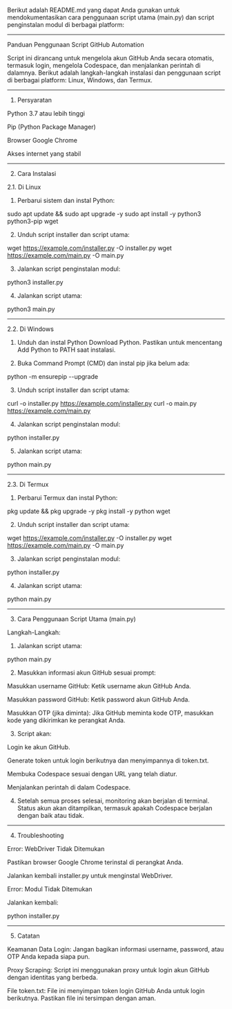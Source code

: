 Berikut adalah README.md yang dapat Anda gunakan untuk mendokumentasikan cara penggunaan script utama (main.py) dan script penginstalan modul di berbagai platform:


---

Panduan Penggunaan Script GitHub Automation

Script ini dirancang untuk mengelola akun GitHub Anda secara otomatis, termasuk login, mengelola Codespace, dan menjalankan perintah di dalamnya. Berikut adalah langkah-langkah instalasi dan penggunaan script di berbagai platform: Linux, Windows, dan Termux.


---

1. Persyaratan

Python 3.7 atau lebih tinggi

Pip (Python Package Manager)

Browser Google Chrome

Akses internet yang stabil



---

2. Cara Instalasi

2.1. Di Linux

1. Perbarui sistem dan instal Python:

sudo apt update && sudo apt upgrade -y
sudo apt install -y python3 python3-pip wget


2. Unduh script installer dan script utama:

wget https://example.com/installer.py -O installer.py
wget https://example.com/main.py -O main.py


3. Jalankan script penginstalan modul:

python3 installer.py


4. Jalankan script utama:

python3 main.py




---

2.2. Di Windows

1. Unduh dan instal Python
Download Python.
Pastikan untuk mencentang Add Python to PATH saat instalasi.


2. Buka Command Prompt (CMD) dan instal pip jika belum ada:

python -m ensurepip --upgrade


3. Unduh script installer dan script utama:

curl -o installer.py https://example.com/installer.py
curl -o main.py https://example.com/main.py


4. Jalankan script penginstalan modul:

python installer.py


5. Jalankan script utama:

python main.py




---

2.3. Di Termux

1. Perbarui Termux dan instal Python:

pkg update && pkg upgrade -y
pkg install -y python wget


2. Unduh script installer dan script utama:

wget https://example.com/installer.py -O installer.py
wget https://example.com/main.py -O main.py


3. Jalankan script penginstalan modul:

python installer.py


4. Jalankan script utama:

python main.py




---

3. Cara Penggunaan Script Utama (main.py)

Langkah-Langkah:

1. Jalankan script utama:

python main.py


2. Masukkan informasi akun GitHub sesuai prompt:

Masukkan username GitHub:
Ketik username akun GitHub Anda.

Masukkan password GitHub:
Ketik password akun GitHub Anda.

Masukkan OTP (jika diminta):
Jika GitHub meminta kode OTP, masukkan kode yang dikirimkan ke perangkat Anda.



3. Script akan:

Login ke akun GitHub.

Generate token untuk login berikutnya dan menyimpannya di token.txt.

Membuka Codespace sesuai dengan URL yang telah diatur.

Menjalankan perintah di dalam Codespace.



4. Setelah semua proses selesai, monitoring akan berjalan di terminal. Status akun akan ditampilkan, termasuk apakah Codespace berjalan dengan baik atau tidak.




---

4. Troubleshooting

Error: WebDriver Tidak Ditemukan

Pastikan browser Google Chrome terinstal di perangkat Anda.

Jalankan kembali installer.py untuk menginstal WebDriver.


Error: Modul Tidak Ditemukan

Jalankan kembali:

python installer.py



---

5. Catatan

Keamanan Data Login: Jangan bagikan informasi username, password, atau OTP Anda kepada siapa pun.

Proxy Scraping: Script ini menggunakan proxy untuk login akun GitHub dengan identitas yang berbeda.

File token.txt: File ini menyimpan token login GitHub Anda untuk login berikutnya. Pastikan file ini tersimpan dengan aman.


